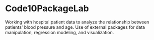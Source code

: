 # Code10PackageLab
Working with hospital patient data to analyze the relationship between patients' blood pressure and age. Use of external packages for data manipulation, regression modeling, and visualization.
